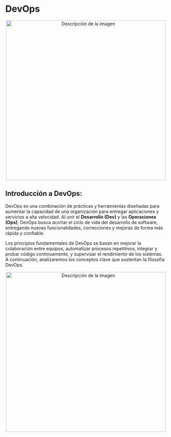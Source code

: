 # DevOps

<p align="center">
  <img src="https://raw.githubusercontent.com/carmocace/DevOps/refs/heads/main/Imagenes/herramientaas%20devops.png" alt="Descripción de la imagen" width="500"/>
</p>

## Introducción a DevOps:

DevOps es una combinación de prácticas y herramientas diseñadas para aumentar la 
capacidad de una organización para entregar aplicaciones y servicios a alta velocidad. 
Al unir el **Desarrollo (Dev)** y las **Operaciones (Ops)**, DevOps busca acortar el ciclo de 
vida del desarrollo de software, entregando nuevas funcionalidades, correcciones y 
mejoras de forma más rápida y confiable. 

Los principios fundamentales de DevOps se basan en mejorar la colaboración entre 
equipos, automatizar procesos repetitivos, integrar y probar código continuamente, y 
supervisar el rendimiento de los sistemas. A continuación, analizaremos los conceptos 
clave que sustentan la filosofía DevOps.


<p align="center">
  <img src="https://raw.githubusercontent.com/carmocace/DevOps/refs/heads/main/Imagenes/DEVOPS2.jpeg" alt="Descripción de la imagen" width="500"/>
</p>
